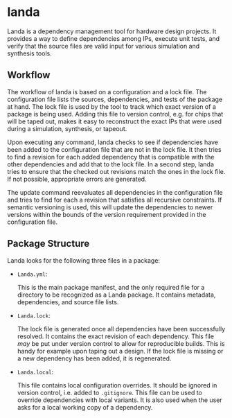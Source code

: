 # landa

Landa is a dependency management tool for hardware design projects. It provides a way to define dependencies among IPs, execute unit tests, and verify that the source files are valid input for various simulation and synthesis tools.


## Workflow

The workflow of landa is based on a configuration and a lock file. The configuration file lists the sources, dependencies, and tests of the package at hand. The lock file is used by the tool to track which exact version of a package is being used. Adding this file to version control, e.g. for chips that will be taped out, makes it easy to reconstruct the exact IPs that were used during a simulation, synthesis, or tapeout.

Upon executing any command, landa checks to see if dependencies have been added to the configuration file that are not in the lock file. It then tries to find a revision for each added dependency that is compatible with the other dependencies and add that to the lock file. In a second step, landa tries to ensure that the checked out revisions match the ones in the lock file. If not possible, appropriate errors are generated.

The update command reevaluates all dependencies in the configuration file and tries to find for each a revision that satisfies all recursive constraints. If semantic versioning is used, this will update the dependencies to newer versions within the bounds of the version requirement provided in the configuration file.


## Package Structure

Landa looks for the following three files in a package:

- `Landa.yml`:

  This is the main package manifest, and the only required file for a directory to be recognized as a Landa package. It contains metadata, dependencies, and source file lists.

- `Landa.lock`:

  The lock file is generated once all dependencies have been successfully resolved. It contains the exact revision of each dependency. This file *may* be put under version control to allow for reproducible builds. This is handy for example upon taping out a design. If the lock file is missing or a new dependency has been added, it is regenerated.

- `Landa.local`:

  This file contains local configuration overrides. It should be ignored in version control, i.e. added to `.gitignore`. This file can be used to override dependencies with local variants. It is also used when the user asks for a local working copy of a dependency.
